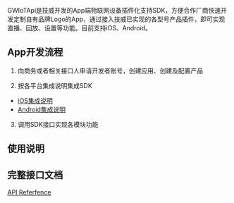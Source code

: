 GWIoTApi是技威开发的App端物联网设备插件化支持SDK，方便合作厂商快速开发定制自有品牌Logo的App，通过接入技威已实现的各型号产品插件，即可实现直播、回放、设置等功能。目前支持iOS、Android。

## App开发流程
1. 向商务或者相关接口人申请开发者账号，创建应用、创建及配置产品

2. 按各平台集成说明集成SDK
- [iOS集成说明](ios/README.md)
- [Android集成说明](android/README.md)

3. 调用SDK接口实现各模块功能

## 使用说明

## 完整接口文档
[API Referfence](https://reoqoo.github.io/gwiotapi/api/-g-w-io-t-api/com.gw.gwiotapi/-g-w-io-t/index.html)
